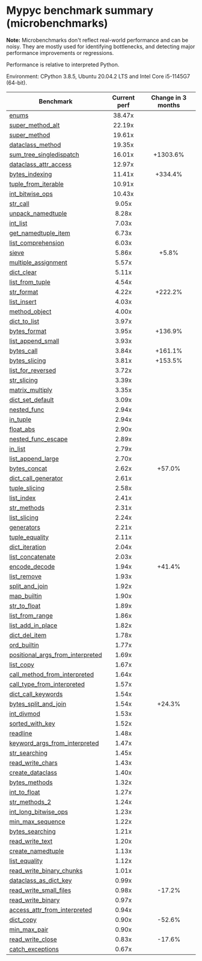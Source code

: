 # Mypyc benchmark summary (microbenchmarks)

**Note:** Microbenchmarks don't reflect real-world performance and can be noisy.
           They are mostly used for identifying bottlenecks, and detecting major performance
           improvements or regressions.

Performance is relative to interpreted Python.

Environment: CPython 3.8.5, Ubuntu 20.04.2 LTS and Intel Core i5-1145G7 (64-bit).

| Benchmark | Current perf | Change in 3 months |
| --- | :---: | :---: |
| [enums](benchmarks/enums.md) | 38.47x |  |
| [super_method_alt](benchmarks/super_method_alt.md) | 22.19x |  |
| [super_method](benchmarks/super_method.md) | 19.61x |  |
| [dataclass_method](benchmarks/dataclass_method.md) | 19.35x |  |
| [sum_tree_singledispatch](benchmarks/sum_tree_singledispatch.md) | 16.01x | +1303.6% |
| [dataclass_attr_access](benchmarks/dataclass_attr_access.md) | 12.97x |  |
| [bytes_indexing](benchmarks/bytes_indexing.md) | 11.41x | +334.4% |
| [tuple_from_iterable](benchmarks/tuple_from_iterable.md) | 10.91x |  |
| [int_bitwise_ops](benchmarks/int_bitwise_ops.md) | 10.43x |  |
| [str_call](benchmarks/str_call.md) | 9.05x |  |
| [unpack_namedtuple](benchmarks/unpack_namedtuple.md) | 8.28x |  |
| [int_list](benchmarks/int_list.md) | 7.03x |  |
| [get_namedtuple_item](benchmarks/get_namedtuple_item.md) | 6.73x |  |
| [list_comprehension](benchmarks/list_comprehension.md) | 6.03x |  |
| [sieve](benchmarks/sieve.md) | 5.86x | +5.8% |
| [multiple_assignment](benchmarks/multiple_assignment.md) | 5.57x |  |
| [dict_clear](benchmarks/dict_clear.md) | 5.11x |  |
| [list_from_tuple](benchmarks/list_from_tuple.md) | 4.54x |  |
| [str_format](benchmarks/str_format.md) | 4.22x | +222.2% |
| [list_insert](benchmarks/list_insert.md) | 4.03x |  |
| [method_object](benchmarks/method_object.md) | 4.00x |  |
| [dict_to_list](benchmarks/dict_to_list.md) | 3.97x |  |
| [bytes_format](benchmarks/bytes_format.md) | 3.95x | +136.9% |
| [list_append_small](benchmarks/list_append_small.md) | 3.93x |  |
| [bytes_call](benchmarks/bytes_call.md) | 3.84x | +161.1% |
| [bytes_slicing](benchmarks/bytes_slicing.md) | 3.81x | +153.5% |
| [list_for_reversed](benchmarks/list_for_reversed.md) | 3.72x |  |
| [str_slicing](benchmarks/str_slicing.md) | 3.39x |  |
| [matrix_multiply](benchmarks/matrix_multiply.md) | 3.35x |  |
| [dict_set_default](benchmarks/dict_set_default.md) | 3.09x |  |
| [nested_func](benchmarks/nested_func.md) | 2.94x |  |
| [in_tuple](benchmarks/in_tuple.md) | 2.94x |  |
| [float_abs](benchmarks/float_abs.md) | 2.90x |  |
| [nested_func_escape](benchmarks/nested_func_escape.md) | 2.89x |  |
| [in_list](benchmarks/in_list.md) | 2.79x |  |
| [list_append_large](benchmarks/list_append_large.md) | 2.70x |  |
| [bytes_concat](benchmarks/bytes_concat.md) | 2.62x | +57.0% |
| [dict_call_generator](benchmarks/dict_call_generator.md) | 2.61x |  |
| [tuple_slicing](benchmarks/tuple_slicing.md) | 2.58x |  |
| [list_index](benchmarks/list_index.md) | 2.41x |  |
| [str_methods](benchmarks/str_methods.md) | 2.31x |  |
| [list_slicing](benchmarks/list_slicing.md) | 2.24x |  |
| [generators](benchmarks/generators.md) | 2.21x |  |
| [tuple_equality](benchmarks/tuple_equality.md) | 2.11x |  |
| [dict_iteration](benchmarks/dict_iteration.md) | 2.04x |  |
| [list_concatenate](benchmarks/list_concatenate.md) | 2.03x |  |
| [encode_decode](benchmarks/encode_decode.md) | 1.94x | +41.4% |
| [list_remove](benchmarks/list_remove.md) | 1.93x |  |
| [split_and_join](benchmarks/split_and_join.md) | 1.92x |  |
| [map_builtin](benchmarks/map_builtin.md) | 1.90x |  |
| [str_to_float](benchmarks/str_to_float.md) | 1.89x |  |
| [list_from_range](benchmarks/list_from_range.md) | 1.86x |  |
| [list_add_in_place](benchmarks/list_add_in_place.md) | 1.82x |  |
| [dict_del_item](benchmarks/dict_del_item.md) | 1.78x |  |
| [ord_builtin](benchmarks/ord_builtin.md) | 1.77x |  |
| [positional_args_from_interpreted](benchmarks/positional_args_from_interpreted.md) | 1.69x |  |
| [list_copy](benchmarks/list_copy.md) | 1.67x |  |
| [call_method_from_interpreted](benchmarks/call_method_from_interpreted.md) | 1.64x |  |
| [call_type_from_interpreted](benchmarks/call_type_from_interpreted.md) | 1.57x |  |
| [dict_call_keywords](benchmarks/dict_call_keywords.md) | 1.54x |  |
| [bytes_split_and_join](benchmarks/bytes_split_and_join.md) | 1.54x | +24.3% |
| [int_divmod](benchmarks/int_divmod.md) | 1.53x |  |
| [sorted_with_key](benchmarks/sorted_with_key.md) | 1.52x |  |
| [readline](benchmarks/readline.md) | 1.48x |  |
| [keyword_args_from_interpreted](benchmarks/keyword_args_from_interpreted.md) | 1.47x |  |
| [str_searching](benchmarks/str_searching.md) | 1.45x |  |
| [read_write_chars](benchmarks/read_write_chars.md) | 1.43x |  |
| [create_dataclass](benchmarks/create_dataclass.md) | 1.40x |  |
| [bytes_methods](benchmarks/bytes_methods.md) | 1.32x |  |
| [int_to_float](benchmarks/int_to_float.md) | 1.27x |  |
| [str_methods_2](benchmarks/str_methods_2.md) | 1.24x |  |
| [int_long_bitwise_ops](benchmarks/int_long_bitwise_ops.md) | 1.23x |  |
| [min_max_sequence](benchmarks/min_max_sequence.md) | 1.22x |  |
| [bytes_searching](benchmarks/bytes_searching.md) | 1.21x |  |
| [read_write_text](benchmarks/read_write_text.md) | 1.20x |  |
| [create_namedtuple](benchmarks/create_namedtuple.md) | 1.13x |  |
| [list_equality](benchmarks/list_equality.md) | 1.12x |  |
| [read_write_binary_chunks](benchmarks/read_write_binary_chunks.md) | 1.01x |  |
| [dataclass_as_dict_key](benchmarks/dataclass_as_dict_key.md) | 0.99x |  |
| [read_write_small_files](benchmarks/read_write_small_files.md) | 0.98x | -17.2% |
| [read_write_binary](benchmarks/read_write_binary.md) | 0.97x |  |
| [access_attr_from_interpreted](benchmarks/access_attr_from_interpreted.md) | 0.94x |  |
| [dict_copy](benchmarks/dict_copy.md) | 0.90x | -52.6% |
| [min_max_pair](benchmarks/min_max_pair.md) | 0.90x |  |
| [read_write_close](benchmarks/read_write_close.md) | 0.83x | -17.6% |
| [catch_exceptions](benchmarks/catch_exceptions.md) | 0.67x |  |
